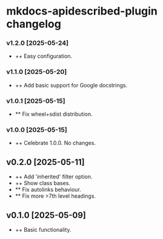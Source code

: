 # mkdocs-apidescribed-plugin changelog

### v1.2.0 [2025-05-24]
* ++ Easy configuration.

### v1.1.0 [2025-05-20]
* ++ Add basic support for Google docstrings.

### v1.0.1 [2025-05-15]
* ** Fix wheel+sdist distribution.

### v1.0.0 [2025-05-15]
* ++ Celebrate 1.0.0. No changes.

## v0.2.0 [2025-05-11]
* ++ Add 'inherited' filter option.
* ++ Show class bases.
* ** Fix autolinks behaviour.
* ** Fix more >7th level headings.

## v0.1.0 [2025-05-09]
* ++ Basic functionality.